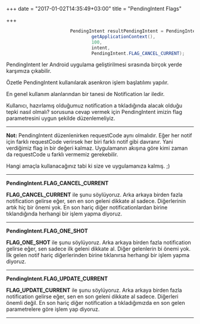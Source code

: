 +++
date = "2017-01-02T14:35:49+03:00"
title = "PendingIntent Flags"

+++

```java
                        PendingIntent resultPendingIntent = PendingIntent.getActivity(
                                getApplicationContext(),
                                100,
                                intent,
                                PendingIntent.FLAG_CANCEL_CURRENT);
```

PendingIntent ler Android uygulama geliştirilmesi sırasında birçok yerde karşımıza çıkabilir.

Özetle PendingIntent kullanılarak asenkron işlem başlatılımı yapılır.

En genel kullanım alanlarından bir tanesi de Notification lar iledir.

Kullanıcı, hazırlamış olduğumuz notification a tıkladığında alacak olduğu tepki nasıl olmalı? sorusuna cevap vermek için PendingIntent imizin flag parametresini uygun şekilde düzenlemeliyiz.


___

**Not:** PendingIntent düzenlenirken requestCode aynı olmalıdır. Eğer her notif için farklı requestCode verirsek her biri farklı notif gibi davranır. Yani verdiğimiz flag in bir değeri kalmaz.
Uygulamanın akışına göre kimi zaman da requestCode u farklı vermemiz gerekebilir.

Hangi amaçla kullanacağınız tabi ki size ve uygulamanıza kalmış. ;)
___ 

**PendingIntent.FLAG_CANCEL_CURRENT**

**FLAG_CANCEL_CURRENT** ile şunu söylüyoruz.
Arka arkaya birden fazla notification gelirse eğer, sen en son geleni dikkate al sadece. Diğerlerinin artık hiç bir önemi yok.
En son hariç diğer notificationlardan birine tıklandığında herhangi bir işlem yapma diyoruz.
___

**PendingIntent.FLAG_ONE_SHOT**

**FLAG_ONE_SHOT** ile şunu söylüyoruz.
Arka arkaya birden fazla notification gelirse eğer, sen sadece ilk geleni dikkate al. Diğer gelenlerin bi önemi yok.
İlk gelen notif hariç diğerlerinden birine tıklanırsa herhangi bir işlem yapma diyoruz.
___

**PendingIntent.FLAG_UPDATE_CURRENT**

**FLAG_UPDATE_CURRENT** ile şunu söylüyoruz.
Arka arkaya birden fazla notification gelirse eğer, sen en son geleni dikkate al sadece. Diğerleri önemli değil.
En son hariç diğer notification a tıkladığımızda en son gelen parametrelere göre işlem yap diyoruz.
___





